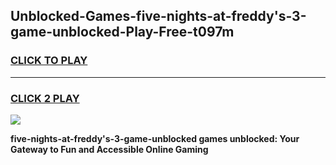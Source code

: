 
## Unblocked-Games-five-nights-at-freddy's-3-game-unblocked-Play-Free-t097m
<h3>
<a href="https://premium76.site?title=five-nights-at-freddy's-3-game-unblocked&ref=19M">CLICK TO PLAY</a></h3>
<hr>

<h3>
<a href="https://premium76.site?title=five-nights-at-freddy's-3-game-unblocked&ref=19M">CLICK 2 PLAY</a>
  
</h3>

<a href="https://premium76.site?title=five-nights-at-freddy's-3-game-unblocked&ref=19M"><img src="https://clearcache.store/games.png"></a>


**five-nights-at-freddy's-3-game-unblocked games unblocked: Your Gateway to Fun and Accessible Online Gaming**
